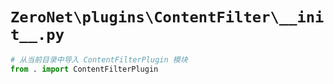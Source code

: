 # `ZeroNet\plugins\ContentFilter\__init__.py`

```py
# 从当前目录中导入 ContentFilterPlugin 模块
from . import ContentFilterPlugin
```